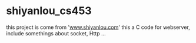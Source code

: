 # shiyanlou_cs453
this project is come from 'www.shiyanlou.com'
this a C code for webserver, include somethings about socket, Http ...
